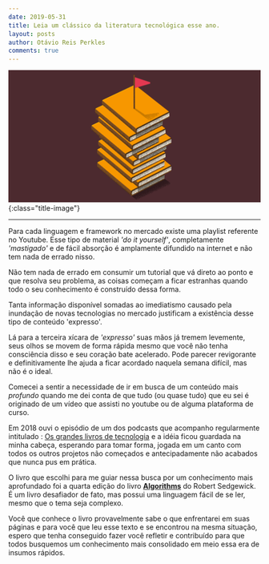 ```yaml
---
date: 2019-05-31
title: Leia um clássico da literatura tecnológica esse ano.
layout: posts
author: Otávio Reis Perkles
comments: true
---
```


![Linguist](/assets/images/posts/livros.png){:class="title-image"}

___

Para cada linguagem e framework no mercado existe uma playlist referente no Youtube. Esse tipo de material _'do it yourself'_, completamente _'mastigado'_  e de fácil absorção é amplamente difundido na internet e não tem nada de errado nisso. 

Não tem nada de errado em consumir um tutorial que vá direto ao ponto e que resolva seu problema, as coisas começam a ficar estranhas quando todo o seu conhecimento é construído dessa forma. 

Tanta informação disponível somadas ao imediatismo causado pela inundação de novas tecnologias no mercado justificam a existência desse tipo de conteúdo 'expresso'.  

Lá para a terceira xícara de _'expresso'_ suas mãos já tremem levemente, seus olhos se movem de forma rápida mesmo que você não tenha consciência disso e seu coração bate acelerado. Pode parecer revigorante e definitivamente lhe ajuda a ficar acordado naquela semana difícil, mas não é o ideal.

Comecei a sentir a necessidade de ir em busca de um conteúdo mais _profundo_ quando me dei conta de que tudo (ou quase tudo) que eu sei é originado de um vídeo que assisti no youtube ou de alguma plataforma de curso. 

Em 2018 ouvi o episódio de um dos podcasts que acompanho regularmente intitulado : [Os grandes livros de tecnologia](<https://hipsters.tech/grandes-livros-de-tecnologia-hipsters-113/>) e a idéia ficou guardada na minha cabeça, esperando para tomar forma, jogada em um canto com todos os outros projetos não começados e antecipadamente não acabados que nunca pus em prática.

O livro que escolhi para me guiar nessa busca por um conhecimento mais aprofundado foi a quarta edição do livro [**Algorithms**](<https://www.amazon.com.br/Algorithms-Algorithms_4-English-Robert-Sedgewick-ebook/dp/B004P8J1NA?tag=goog0ef-20&smid=A18CNA8NWQSYHH&ascsubtag=go_1686871380_65779544836_327582895583_pla-778262135724_c_>) do Robert Sedgewick. É um livro desafiador de fato, mas possui uma linguagem fácil de se ler, mesmo que o tema seja complexo.

Você que conhece o livro provavelmente sabe o que enfrentarei em suas páginas e para você que leu esse texto e se encontrou na mesma situação, espero que tenha conseguido fazer você refletir e contribuído para que todos busquemos um conhecimento mais consolidado em meio essa era de insumos rápidos. 
